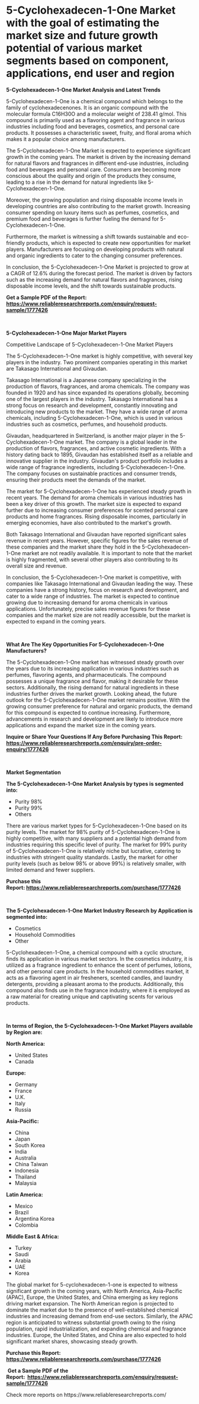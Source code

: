 <p><h1>5-Cyclohexadecen-1-One Market with the goal of estimating the market size and future growth potential of various market segments based on component, applications, end user and region</h1></p><p><strong>5-Cyclohexadecen-1-One Market Analysis and Latest Trends</strong></p>
<p><p>5-Cyclohexadecen-1-One is a chemical compound which belongs to the family of cyclohexadecenones. It is an organic compound with the molecular formula C16H30O and a molecular weight of 238.41 g/mol. This compound is primarily used as a flavoring agent and fragrance in various industries including food and beverages, cosmetics, and personal care products. It possesses a characteristic sweet, fruity, and floral aroma which makes it a popular choice among manufacturers.</p><p>The 5-Cyclohexadecen-1-One Market is expected to experience significant growth in the coming years. The market is driven by the increasing demand for natural flavors and fragrances in different end-use industries, including food and beverages and personal care. Consumers are becoming more conscious about the quality and origin of the products they consume, leading to a rise in the demand for natural ingredients like 5-Cyclohexadecen-1-One.</p><p>Moreover, the growing population and rising disposable income levels in developing countries are also contributing to the market growth. Increasing consumer spending on luxury items such as perfumes, cosmetics, and premium food and beverages is further fueling the demand for 5-Cyclohexadecen-1-One.</p><p>Furthermore, the market is witnessing a shift towards sustainable and eco-friendly products, which is expected to create new opportunities for market players. Manufacturers are focusing on developing products with natural and organic ingredients to cater to the changing consumer preferences.</p><p>In conclusion, the 5-Cyclohexadecen-1-One Market is projected to grow at a CAGR of 12.6% during the forecast period. The market is driven by factors such as the increasing demand for natural flavors and fragrances, rising disposable income levels, and the shift towards sustainable products.</p></p>
<p><strong>Get a Sample PDF of the Report:&nbsp; <a href="https://www.reliableresearchreports.com/enquiry/request-sample/1777426">https://www.reliableresearchreports.com/enquiry/request-sample/1777426</a></strong></p>
<p>&nbsp;</p>
<p><strong>5-Cyclohexadecen-1-One Major Market Players</strong></p>
<p><p>Competitive Landscape of 5-Cyclohexadecen-1-One Market Players</p><p>The 5-Cyclohexadecen-1-One market is highly competitive, with several key players in the industry. Two prominent companies operating in this market are Takasago International and Givaudan.</p><p>Takasago International is a Japanese company specializing in the production of flavors, fragrances, and aroma chemicals. The company was founded in 1920 and has since expanded its operations globally, becoming one of the largest players in the industry. Takasago International has a strong focus on research and development, constantly innovating and introducing new products to the market. They have a wide range of aroma chemicals, including 5-Cyclohexadecen-1-One, which is used in various industries such as cosmetics, perfumes, and household products. </p><p>Givaudan, headquartered in Switzerland, is another major player in the 5-Cyclohexadecen-1-One market. The company is a global leader in the production of flavors, fragrances, and active cosmetic ingredients. With a history dating back to 1895, Givaudan has established itself as a reliable and innovative supplier in the industry. Givaudan's product portfolio includes a wide range of fragrance ingredients, including 5-Cyclohexadecen-1-One. The company focuses on sustainable practices and consumer trends, ensuring their products meet the demands of the market.</p><p>The market for 5-Cyclohexadecen-1-One has experienced steady growth in recent years. The demand for aroma chemicals in various industries has been a key driver of this growth. The market size is expected to expand further due to increasing consumer preferences for scented personal care products and home fragrances. Rising disposable incomes, particularly in emerging economies, have also contributed to the market's growth.</p><p>Both Takasago International and Givaudan have reported significant sales revenue in recent years. However, specific figures for the sales revenue of these companies and the market share they hold in the 5-Cyclohexadecen-1-One market are not readily available. It is important to note that the market is highly fragmented, with several other players also contributing to its overall size and revenue.</p><p>In conclusion, the 5-Cyclohexadecen-1-One market is competitive, with companies like Takasago International and Givaudan leading the way. These companies have a strong history, focus on research and development, and cater to a wide range of industries. The market is expected to continue growing due to increasing demand for aroma chemicals in various applications. Unfortunately, precise sales revenue figures for these companies and the market size are not readily accessible, but the market is expected to expand in the coming years.</p></p>
<p>&nbsp;</p>
<p><strong>What Are The Key Opportunities For 5-Cyclohexadecen-1-One Manufacturers?</strong></p>
<p><p>The 5-Cyclohexadecen-1-One market has witnessed steady growth over the years due to its increasing application in various industries such as perfumes, flavoring agents, and pharmaceuticals. The compound possesses a unique fragrance and flavor, making it desirable for these sectors. Additionally, the rising demand for natural ingredients in these industries further drives the market growth. Looking ahead, the future outlook for the 5-Cyclohexadecen-1-One market remains positive. With the growing consumer preference for natural and organic products, the demand for this compound is expected to continue increasing. Furthermore, advancements in research and development are likely to introduce more applications and expand the market size in the coming years.</p></p>
<p><strong>Inquire or Share Your Questions If Any Before Purchasing This Report: <a href="https://www.reliableresearchreports.com/enquiry/pre-order-enquiry/1777426">https://www.reliableresearchreports.com/enquiry/pre-order-enquiry/1777426</a></strong></p>
<p>&nbsp;</p>
<p><strong>Market Segmentation</strong></p>
<p><strong>The 5-Cyclohexadecen-1-One Market Analysis by types is segmented into:</strong></p>
<p><ul><li>Purity 98%</li><li>Purity 99%</li><li>Others</li></ul></p>
<p><p>There are various market types for 5-Cyclohexadecen-1-One based on its purity levels. The market for 98% purity of 5-Cyclohexadecen-1-One is highly competitive, with many suppliers and a potential high demand from industries requiring this specific level of purity. The market for 99% purity of 5-Cyclohexadecen-1-One is relatively niche but lucrative, catering to industries with stringent quality standards. Lastly, the market for other purity levels (such as below 98% or above 99%) is relatively smaller, with limited demand and fewer suppliers.</p></p>
<p><strong>Purchase this Report:&nbsp;<a href="https://www.reliableresearchreports.com/purchase/1777426">https://www.reliableresearchreports.com/purchase/1777426</a></strong></p>
<p>&nbsp;</p>
<p><strong>The 5-Cyclohexadecen-1-One Market Industry Research by Application is segmented into:</strong></p>
<p><ul><li>Cosmetics</li><li>Household Commodities</li><li>Other</li></ul></p>
<p><p>5-Cyclohexadecen-1-One, a chemical compound with a cyclic structure, finds its application in various market sectors. In the cosmetics industry, it is utilized as a fragrance ingredient to enhance the scent of perfumes, lotions, and other personal care products. In the household commodities market, it acts as a flavoring agent in air fresheners, scented candles, and laundry detergents, providing a pleasant aroma to the products. Additionally, this compound also finds use in the fragrance industry, where it is employed as a raw material for creating unique and captivating scents for various products.</p></p>
<p>&nbsp;</p>
<p><strong>In terms of Region, the 5-Cyclohexadecen-1-One Market Players available by Region are:</strong></p>
<p>
    <p> <strong> North America: </strong>
        <ul>
            <li>United States</li>
            <li>Canada</li>
        </ul>
        </p> 
    <p> <strong> Europe: </strong>
        <ul>
            <li>Germany</li>
            <li>France</li>
            <li>U.K.</li>
            <li>Italy</li>
            <li>Russia</li>
        </ul>
        </p> 
    <p> <strong> Asia-Pacific: </strong>
        <ul>
            <li>China</li>
            <li>Japan</li>
            <li>South Korea</li>
            <li>India</li>
            <li>Australia</li>
            <li>China Taiwan</li>
            <li>Indonesia</li>
            <li>Thailand</li>
            <li>Malaysia</li>
        </ul>
        </p> 
    <p> <strong> Latin America: </strong>
        <ul>
            <li>Mexico</li>
            <li>Brazil</li>
            <li>Argentina Korea</li>
            <li>Colombia</li>
        </ul>
        </p> 
    <p> <strong> Middle East & Africa: </strong>
        <ul>
            <li>Turkey</li>
            <li>Saudi</li>
            <li>Arabia</li>
            <li>UAE</li>
            <li>Korea</li>
        </ul>
    </p>
    </p>
<p><p>The global market for 5-cyclohexadecen-1-one is expected to witness significant growth in the coming years, with North America, Asia-Pacific (APAC), Europe, the United States, and China emerging as key regions driving market expansion. The North American region is projected to dominate the market due to the presence of well-established chemical industries and increasing demand from end-use sectors. Similarly, the APAC region is anticipated to witness substantial growth owing to the rising population, rapid industrialization, and expanding chemical and fragrance industries. Europe, the United States, and China are also expected to hold significant market shares, showcasing steady growth.</p></p>
<p><strong>Purchase this Report: <a href="https://www.reliableresearchreports.com/purchase/1777426">https://www.reliableresearchreports.com/purchase/1777426</a></strong></p>
<p>&nbsp;<strong>Get a Sample PDF of the Report:&nbsp;&nbsp;<a href="https://www.reliableresearchreports.com/enquiry/request-sample/1777426">https://www.reliableresearchreports.com/enquiry/request-sample/1777426</a></strong></p>
<p><strong></strong></p>
<p>Check more reports on https://www.reliableresearchreports.com/</p>